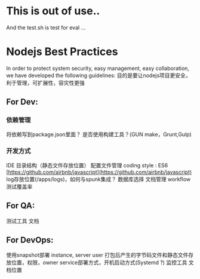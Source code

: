 
# This is out of use..
And the test.sh is test for eval ...

# Nodejs Best Practices

In order to protect system security, easy management, easy collaboration, we have developed the following guidelines:
目的是要让nodejs项目更安全，利于管理，可扩展性，容灾性更强
## For Dev:
### 依赖管理
将依赖写到package.json里面？
是否使用构建工具？(GUN make，Grunt,Gulp)

### 开发方式
IDE
目录结构（静态文件存放位置）
配置文件管理
coding style : ES6  [https://github.com/airbnb/javascript](https://github.com/airbnb/javascript)
log存放位置(/apps/logs)，如何与spunk集成？
数据库选择
文档管理
workflow
测试覆盖率

## For QA:
测试工具
文档

## For DevOps:
使用snapshot部署
instance, server user
打包后产生的字节码文件和静态文件存放位置，权限，owner
service部署方式，开机启动方式(Systemd ?)
监控工具
文档位置

